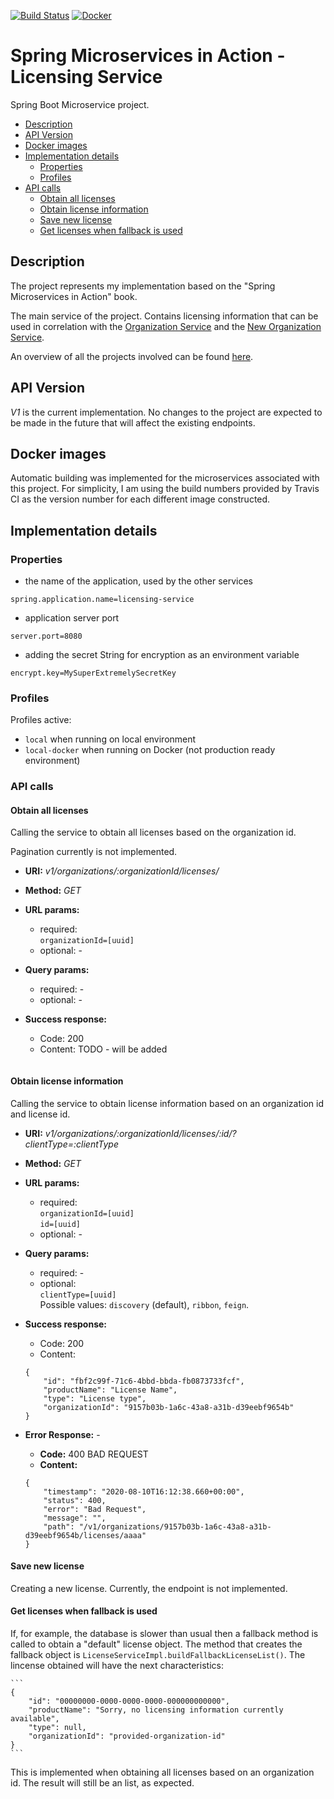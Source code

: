 [![Build Status](https://travis-ci.org/mariamihai/sma-licensing-service.svg?branch=master)](https://travis-ci.org/mariamihai/sma-licensing-service)
[![Docker](https://img.shields.io/docker/v/mariamihai/sma-licensing-service?sort=date)](https://hub.docker.com/r/mariamihai/sma-licensing-service)

# Spring Microservices in Action - Licensing Service
Spring Boot Microservice project.

  - [Description](#description)
  - [API Version](#api-version)
  - [Docker images](#docker-images)
  - [Implementation details](#implementation-details)
    - [Properties](#properties)
    - [Profiles](#profiles)
  - [API calls](#api-calls)
      - [Obtain all licenses](#obtain-all-licenses)
      - [Obtain license information](#obtain-license-information)
      - [Save new license](#save-new-license)
      - [Get licenses when fallback is used](#get-licenses-when-fallback-is-used)

## Description
The project represents my implementation based on the "Spring Microservices in Action" book.

The main service of the project. Contains licensing information that can be used in correlation with the [Organization Service](https://github.com/mariamihai/sma-organization-service) and the [New Organization Service](https://github.com/mariamihai/sma-organization-new-service).

An overview of all the projects involved can be found [here](https://github.com/mariamihai/sma-overview).

## API Version
_V1_ is the current implementation. No changes to the project are expected to be made in the future that will affect the existing endpoints.

## Docker images
Automatic building was implemented for the microservices associated with this project.
For simplicity, I am using the build numbers provided by Travis CI as the version number for each different image constructed.

## Implementation details
### Properties
- the name of the application, used by the other services 
```
spring.application.name=licensing-service
```
- application server port
```
server.port=8080
```
- adding the secret String for encryption as an environment variable
```
encrypt.key=MySuperExtremelySecretKey
```

### Profiles
Profiles active: 
- `local` when running on local environment
- `local-docker` when running on Docker (not production ready environment)

### API calls
#### Obtain all licenses
Calling the service to obtain all licenses based on the organization id.

Pagination currently is not implemented.

 * __URI:__ _v1/organizations/:organizationId/licenses/_
 * __Method:__ _GET_

 * __URL params:__ <br/>
    * required: <br/>
        `organizationId=[uuid]` <br/>
    * optional: - <br/>
    
 * __Query params:__ <br/>
    * required: - <br/>
    * optional: - <br/>
        
 * __Success response:__
    * Code: 200 <br/>
    * Content: TODO - will be added
    ```
    ```

#### Obtain license information
Calling the service to obtain license information based on an organization id and license id.

 * __URI:__ _v1/organizations/:organizationId/licenses/:id/?clientType=:clientType_
 * __Method:__ _GET_

 * __URL params:__ <br/>
    * required: <br/>
        `organizationId=[uuid]` <br/>
        `id=[uuid]`
    * optional: - <br/>
    
 * __Query params:__ <br/>
    * required: - <br/>
    * optional: <br/>
        `clientType=[uuid]` <br/>
        Possible values: `discovery` (default), `ribbon`, `feign`.
    
 * __Success response:__
    * Code: 200 <br/>
    * Content: 
    ```
    {
        "id": "fbf2c99f-71c6-4bbd-bbda-fb0873733fcf",
        "productName": "License Name",
        "type": "License type",
        "organizationId": "9157b03b-1a6c-43a8-a31b-d39eebf9654b"
    }
    ```
 * __Error Response:__ -
    * __Code:__ 400 BAD REQUEST <br/>
    * __Content:__ 
    ``` 
    {
        "timestamp": "2020-08-10T16:12:38.660+00:00",
        "status": 400,
        "error": "Bad Request",
        "message": "",
        "path": "/v1/organizations/9157b03b-1a6c-43a8-a31b-d39eebf9654b/licenses/aaaa"
    }
    ```

#### Save new license
Creating a new license. Currently, the endpoint is not implemented.

#### Get licenses when fallback is used
If, for example, the database is slower than usual then a fallback method is called to obtain a "default" license object. The method that creates the fallback object is `LicenseServiceImpl.buildFallbackLicenseList()`. The lincense obtained will have the next characteristics:

    ```
    {
        "id": "00000000-0000-0000-0000-000000000000",
        "productName": "Sorry, no licensing information currently available",
        "type": null,
        "organizationId": "provided-organization-id"
    }
    ```
    
This is implemented when obtaining all licenses based on an organization id. The result will still be an list, as expected.
